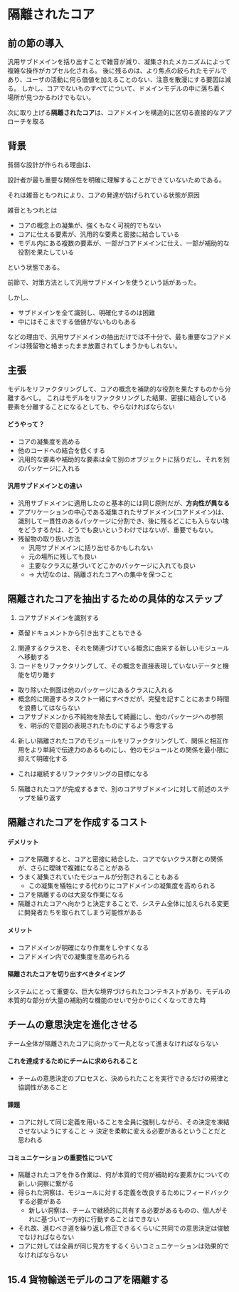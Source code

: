 # 隔離されたコア

## 前の節の導入

汎用サブドメインを括り出すことで雑音が減り、凝集されたメカニズムによって複雑な操作がカプセル化される。
後に残るのは、より焦点の絞られたモデルであり、ユーザの活動に何ら価値を加えることのない、注意を散漫にする要因は減る。
しかし、コアでないものすべてについて、ドメインモデルの中に落ち着く場所が見つかるわけでもない。

次に取り上げる**隔離されたコア**は、コアドメインを構造的に区切る直接的なアプローチを取る

## 背景

貧弱な設計が作られる理由は、

設計者が最も重要な関係性を明確に理解することができていないためである。

それは雑音ともつれにより、コアの発達が妨げられている状態が原因

雑音ともつれとは

+ コアの概念上の凝集が、強くもなく可視的でもない
+ コアに仕える要素が、汎用的な要素と密接に結合している
+ モデル内にある複数の要素が、一部がコアドメインに仕え、一部が補助的な役割を果たしている

という状態である。

前節で、対策方法として汎用サブドメインを使うという話があった。

しかし、

+ サブドメインを全て識別し、明確化するのは困難
+ 中にはそこまでする価値がないものもある

などの理由で、汎用サブドメインの抽出だけでは不十分で、最も重要なコアドメインは残留物と絡まったまま放置されてしまうかもしれない。


## 主張

モデルをリファクタリングして、コアの概念を補助的な役割を果たすものから分離するべし。
これはモデルをリファクタリングした結果、密接に結合している要素を分離することになるとしても、やらなければならない

#### どうやって？

+ コアの凝集度を高める
+ 他のコードへの結合を低くする
+ 汎用的な要素や補助的な要素は全て別のオブジェクトに括りだし、それを別のパッケージに入れる

#### 汎用サブドメインとの違い

+ 汎用サブドメインに適用したのと基本的には同じ原則だが、**方向性が異なる**
+ アプリケーションの中心である凝集されたサブドメイン(コアドメイン)は、識別して一貫性のあるパッケージに分割でき、後に残るどこにも入らない塊をどうするかは、どうでも良いというわけではないが、重要でもない。
+ 残留物の取り扱い方法
  + 汎用サブドメインに括り出せるかもしれない
  + 元の場所に残しても良い
  + 主要なクラスに基づいてどこかのパッケージに入れても良い
  + -> 大切なのは、隔離されたコアへの集中を保つこと

## 隔離されたコアを抽出するための具体的なステップ

1. コアサブドメインを識別する
  + 蒸留ドキュメントから引き出すこともできる
2. 関連するクラスを、それを関連づけている概念に由来する新しいモジュールへ移動する
3. コードをリファクタリングして、その概念を直接表現していないデータと機能を切り離す
  + 取り除いた側面は他のパッケージにあるクラスに入れる
  + 概念的に関連するタスクト一緒にすべきだが、完璧を記すことにあまり時間を浪費してはならない
  + コアサブドメンから不純物を除去して綺麗にし、他のパッケージへの参照を、明示的で意図の表現されたものにするよう専念する
4. 新しい隔離されたコアのモジュールをリファクタリングして、関係と相互作用をより単純で伝達力のあるものにし、他のモジュールとの関係を最小限に抑えて明確化する
  + これは継続するリファクタリングの目標になる
5. 隔離されたコアが完成するまで、別のコアサブドメインに対して前述のステップを繰り返す

## 隔離されたコアを作成するコスト

#### デメリット

+ コアを隔離すると、コアと密接に結合した、コアでないクラス群との関係が、さらに曖昧で複雑になることがある
+ うまく凝集されていたモジュールが分割されることもある
  + この凝集を犠牲にする代わりにコアドメインの凝集度を高められる
+ コアを隔離するのは大変な作業になる
+ 隔離されたコアへ向かうと決定することで、システム全体に加えられる変更に開発者たちを取られてしまう可能性がある

#### メリット

+ コアドメインが明確になり作業をしやすくなる
+ コアドメイン内での凝集度を高められる

#### 隔離されたコアを切り出すべきタイミング

システムにとって重要な、巨大な境界づけられたコンテキストがあり、モデルの本質的な部分が大量の補助的な機能のせいで分かりにくくなってきた時

## チームの意思決定を進化させる

チーム全体が隔離されたコアに向かって一丸となって進まなければならない

#### これを達成するためにチームに求められること

+ チームの意思決定のプロセスと、決められたことを実行できるだけの規律と協調性があること

#### 課題

+ コアに対して同じ定義を用いることを全員に強制しながら、その決定を凍結させないようにすること -> 決定を柔軟に変える必要があるということだと思われる

#### コミュニケーションの重要性について

+ 隔離されたコアを作る作業は、何が本質的で何が補助的な要素かについての新しい洞察に繋がる
+ 得られた洞察は、モジュールに対する定義を改良するためにフィードバックする必要がある
  + 新しい洞察は、チームで継続的に共有する必要があるものの、個人がそれに基づいて一方的に行動することはできない
+ それ故、進むべき道を繰り返し修正できるくらいに共同での意思決定は俊敏でなければならない
+ コアに対しては全員が同じ見方をするくらいコミュニケーションは効果的でなければならない

## 15.4 貨物輸送モデルのコアを隔離する



